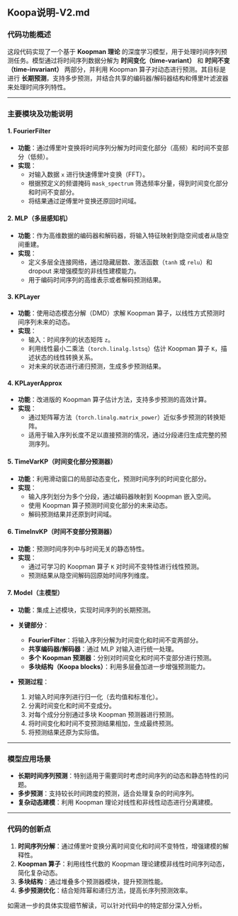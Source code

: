 ## Koopa说明-V2.md
### 代码功能概述

这段代码实现了一个基于 **Koopman 理论** 的深度学习模型，用于处理时间序列预测任务。模型通过将时间序列数据分解为 **时间变化（time-variant）** 和 **时间不变（time-invariant）** 两部分，并利用 Koopman 算子对动态进行预测。其目标是进行 **长期预测**，支持多步预测，并结合共享的编码器/解码器结构和傅里叶滤波器来处理时间序列特性。

---

### 主要模块及功能说明

#### 1. **FourierFilter**
- **功能**：通过傅里叶变换将时间序列分解为时间变化部分（高频）和时间不变部分（低频）。
- **实现**：
  - 对输入数据 `x` 进行快速傅里叶变换（FFT）。
  - 根据预定义的频谱掩码 `mask_spectrum` 筛选频率分量，得到时间变化部分和时间不变部分。
  - 将结果通过逆傅里叶变换还原回时间域。

#### 2. **MLP（多层感知机）**
- **功能**：作为高维数据的编码器和解码器，将输入特征映射到隐空间或者从隐空间重建。
- **实现**：
  - 定义多层全连接网络，通过隐藏层数、激活函数（`tanh` 或 `relu`）和 dropout 来增强模型的非线性建模能力。
  - 用于编码时间序列的高维表示或者解码预测结果。

#### 3. **KPLayer**
- **功能**：使用动态模态分解（DMD）求解 Koopman 算子，以线性方式预测时间序列未来的动态。
- **实现**：
  - 输入：时间序列的状态矩阵 `z`。
  - 利用线性最小二乘法（`torch.linalg.lstsq`）估计 Koopman 算子 `K`，描述状态的线性转换关系。
  - 对未来的状态进行递归预测，生成多步预测结果。

#### 4. **KPLayerApprox**
- **功能**：改进版的 Koopman 算子估计方法，支持多步预测的高效计算。
- **实现**：
  - 通过矩阵幂方法（`torch.linalg.matrix_power`）近似多步预测的转换矩阵。
  - 适用于输入序列长度不足以直接预测的情况，通过分段递归生成完整的预测序列。

#### 5. **TimeVarKP（时间变化部分预测器）**
- **功能**：利用滑动窗口的局部动态变化，预测时间序列的时间变化部分。
- **实现**：
  - 输入序列划分为多个分段，通过编码器映射到 Koopman 嵌入空间。
  - 使用 Koopman 算子预测时间变化部分的未来动态。
  - 解码预测结果并还原到时间域。

#### 6. **TimeInvKP（时间不变部分预测器）**
- **功能**：预测时间序列中与时间无关的静态特性。
- **实现**：
  - 通过可学习的 Koopman 算子 `K` 对时间不变特性进行线性预测。
  - 预测结果从隐空间解码回原始时间序列维度。

#### 7. **Model（主模型）**
- **功能**：集成上述模块，实现时间序列的长期预测。
- **关键部分**：
  - **FourierFilter**：将输入序列分解为时间变化和时间不变两部分。
  - **共享编码器/解码器**：通过 MLP 对输入进行统一处理。
  - **多个 Koopman 预测器**：分别对时间变化和时间不变部分进行预测。
  - **多块结构（Koopa blocks）**：利用多层叠加进一步增强预测能力。

- **预测过程**：
  1. 对输入时间序列进行归一化（去均值和标准化）。
  2. 分离时间变化和时间不变成分。
  3. 对每个成分分别通过多块 Koopman 预测器进行预测。
  4. 将时间变化和时间不变预测结果相加，生成最终预测。
  5. 将预测结果还原为实际值。

---

### 模型应用场景
- **长期时间序列预测**：特别适用于需要同时考虑时间序列的动态和静态特性的问题。
- **多步预测**：支持较长时间跨度的预测，适合处理复杂的时间序列。
- **复杂动态建模**：利用 Koopman 理论对线性和非线性动态进行分离建模。

---

### 代码的创新点
1. **时间序列分解**：通过傅里叶变换分离时间变化和时间不变特性，增强建模的解释性。
2. **Koopman 算子**：利用线性代数的 Koopman 理论建模非线性时间序列动态，简化复杂动态。
3. **多块结构**：通过堆叠多个预测器模块，提升预测性能。
4. **多步预测优化**：结合矩阵幂和递归方法，提高长序列预测效率。

如需进一步的具体实现细节解读，可以针对代码中的特定部分深入分析。
